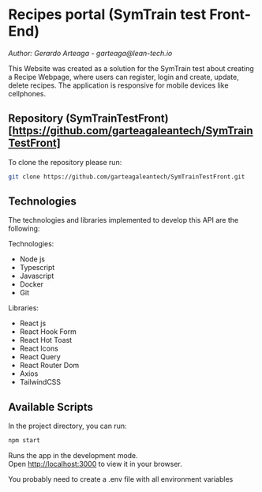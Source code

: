 # Recipes portal (SymTrain test Front-End)

_Author: Gerardo Arteaga - garteaga@lean-tech.io_

This Website was created as a solution for the SymTrain test about creating a Recipe Webpage, where users can register, login and create, update, delete recipes. The application is responsive for mobile devices like cellphones.

## Repository (SymTrainTestFront)[https://github.com/garteagaleantech/SymTrainTestFront]

To clone the repository please run:

```sh
git clone https://github.com/garteagaleantech/SymTrainTestFront.git
```

## Technologies

The technologies and libraries implemented to develop this API are the following:

Technologies:

- Node js
- Typescript
- Javascript
- Docker
- Git

Libraries:

- React js
- React Hook Form
- React Hot Toast
- React Icons
- React Query
- React Router Dom
- Axios
- TailwindCSS

## Available Scripts

In the project directory, you can run:

```sh
npm start
```

Runs the app in the development mode.\
Open [http://localhost:3000](http://localhost:3000) to view it in your browser.

You probably need to create a .env file with all environment variables
